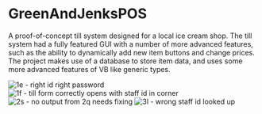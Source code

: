 # GreenAndJenksPOS

A proof-of-concept till system designed for a local ice cream shop. The till system had a fully featured GUI with a number of more advanced features, such as the ability to dynamically add new item buttons and change prices. The project makes use of a database to store item data, and uses some more advanced features of VB like generic types.


![1e - right id right password](https://user-images.githubusercontent.com/34778680/34642712-9ff971c2-f30f-11e7-9f28-40765fdbae20.PNG)
![1f - till form correctly opens with staff id in corner](https://user-images.githubusercontent.com/34778680/34642694-591531a6-f30f-11e7-9e56-4d319cdfa9f3.PNG)
![2s - no output from 2q needs fixing](https://user-images.githubusercontent.com/34778680/34642695-59296478-f30f-11e7-805c-a4820061cdfb.PNG)
![3l - wrong staff id looked up](https://user-images.githubusercontent.com/34778680/34642696-59463544-f30f-11e7-82f3-26e288857208.PNG)
